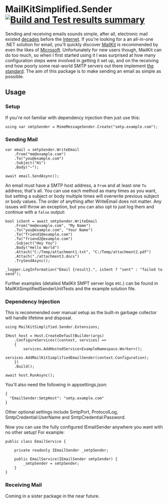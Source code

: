 # MailKitSimplified.Sender [![Build and Test results summary](https://github.com/danzuep/MailKitSimplified.Sender/actions/workflows/build-test.yml/badge.svg)](https://github.com/danzuep/MailKitSimplified.Sender/actions/workflows/build-test.yml)
<!-- [![Publish Packages](https://github.com/danzuep/MailKitSimplified.Sender/actions/workflows/deploy.yml/badge.svg)](https://github.com/danzuep/MailKitSimplified.Sender/actions/workflows/deploy.yml) -->

Sending and receiving emails sounds simple, after all, electronic mail existed [decades](https://en.wikipedia.org/wiki/History_of_email) before the [Internet](https://en.wikipedia.org/wiki/History_of_the_Internet). If you're looking for a an all-in-one .NET solution for email, you'll quickly discover [MailKit](https://github.com/jstedfast/MailKit) is recommended by even the likes of [Microsoft](https://learn.microsoft.com/en-us/dotnet/api/system.net.mail.smtpclient?view=net-6.0#remarks). Unfortunately for new users though, MailKit can do too much, so when I first started using it I was surprised at how many configuration steps were involved in getting it set up, and on the receiving end how poorly some real-world SMTP servers out there implement [the standard](https://www.rfc-editor.org/rfc/rfc2822). The aim of this package is to make sending an email as simple as possible.

## Usage

### Setup

If you're not familiar with dependency injection then just use this:
```
using var smtpSender = MimeMessageSender.Create("smtp.example.com");
```

### Sending Mail

```
var email = smtpSender.WriteEmail
    .From("me@example.com")
    .To("you@example.com")
    .Subject("Hi")
    .Body("~");

await email.SendAsync();
```

An email must have a SMTP host address, a `From` and at least one `To` address; that's all. You can use each method as many times as you want, but setting a subject or body multiple times will overwrite previous subject or body values. The order of anything after WriteEmail does not matter.
Any issues will throw an exception, but you can also opt to just log them and continue with a `false` output:

```
bool isSent = await smtpSender.WriteEmail
    .From("me@example.com", "My Name")
    .To("you@example.com", "Your Name")
    .To("friend1@example.com")
    .To("friend2@example.com")
    .Subject("Hey You")
    .Body("Hello World")
    .Attach("C:/Temp/attachment1.txt", "C:/Temp/attachment2.pdf")
    .Attach("./attachment3.docx")
    .TrySendAsync();

_logger.LogInformation("Email {result}.", isSent ? "sent" : "failed to send");
```

Further examples (detailed MailKit SMPT server logs etc.) can be found in MailKitSimplifiedSenderUnitTests and the example solution file.

### Dependency Injection

This is recommended over manual setup as the built-in garbage collector will handle lifetime and disposal.
```
using MailKitSimplified.Sender.Extensions;

IHost host = Host.CreateDefaultBuilder(args)
    .ConfigureServices((context, services) =>
    {
        services.AddHostedService<ExampleNamespace.Worker>();
        services.AddMailKitSimplifiedEmailSender(context.Configuration);
    })
    .Build();

await host.RunAsync();
```

You'll also need the following in appsettings.json:
```
{
  "EmailSender:SmtpHost": "smtp.example.com"
}
```

Other optional settings include SmtpPort, ProtocolLog, SmtpCredential:UserName and SmtpCredential:Password.

Now you can use the fully configured IEmailSender anywhere you want with no other setup! For example:

```
public class EmailService {

    private readonly IEmailSender _smtpSender;

    public EmailService(IEmailSender smtpSender) {
        _smtpSender = smtpSender;
    }
}
```

### Receiving Mail

Coming in a sister package in the near future.

